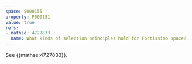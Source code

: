 ```yaml
---
space: S000155
property: P000151
value: true
refs:
- mathse: 4727833
  name: What kinds of selection principles hold for Fortissimo space?
---
```


See {{mathse:4727833}}.
